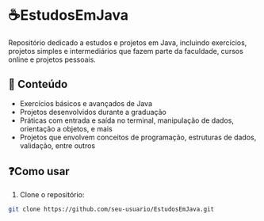 # ☕EstudosEmJava

Repositório dedicado a estudos e projetos em Java, incluindo exercícios, projetos simples e intermediários que fazem parte da faculdade, cursos online e projetos pessoais.

## 📖 Conteúdo

- Exercícios básicos e avançados de Java
- Projetos desenvolvidos durante a graduação
- Práticas com entrada e saída no terminal, manipulação de dados, orientação a objetos, e mais
- Projetos que envolvem conceitos de programação, estruturas de dados, validação, entre outros

## ❓Como usar

1. Clone o repositório:
```bash
git clone https://github.com/seu-usuario/EstudosEmJava.git
